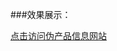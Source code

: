 ###效果展示：


[点击访问伪产品信息网站](https://winfred666.github.io/AnswerToQSCTech/First&nbsp;Homework/data.html)
